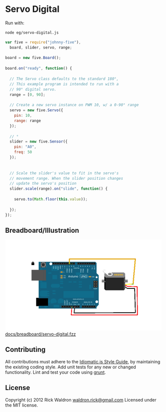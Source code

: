 # Servo Digital

Run with:
```bash
node eg/servo-digital.js
```


```javascript
var five = require("johnny-five"),
  board, slider, servo, range;

board = new five.Board();

board.on("ready", function() {

  // The Servo class defaults to the standard 180°,
  // This example program is intended to run with a
  // 90° digital servo.
  range = [0, 90];

  // Create a new servo instance on PWM 10, w/ a 0-90° range
  servo = new five.Servo({
    pin: 10,
    range: range
  });

  // °
  slider = new five.Sensor({
    pin: "A0",
    freq: 50
  });


  // Scale the slider's value to fit in the servo's
  // movement range. When the slider position changes
  // update the servo's position
  slider.scale(range).on("slide", function() {

    servo.to(Math.floor(this.value));

  });
});

```


## Breadboard/Illustration


![docs/breadboard/servo-digital.png](breadboard/servo-digital.png)
[docs/breadboard/servo-digital.fzz](breadboard/servo-digital.fzz)









## Contributing
All contributions must adhere to the [Idiomatic.js Style Guide](https://github.com/rwldrn/idiomatic.js),
by maintaining the existing coding style. Add unit tests for any new or changed functionality. Lint and test your code using [grunt](https://github.com/cowboy/grunt).

## License
Copyright (c) 2012 Rick Waldron <waldron.rick@gmail.com>
Licensed under the MIT license.
